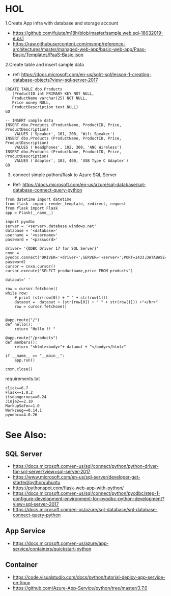 # HOL

1.Create App infra with database and storage account
* https://github.com/fujute/m18h/blob/master/sample.web.sql-18032019-e.ps1
* https://raw.githubusercontent.com/mspnp/reference-architectures/master/managed-web-app/basic-web-app/Paas-Basic/Templates/PaaS-Basic.json

2.Create table and insert sample data
* ref: https://docs.microsoft.com/en-us/sql/t-sql/lesson-1-creating-database-objects?view=sql-server-2017
```shell
CREATE TABLE dbo.Products  
   (ProductID int PRIMARY KEY NOT NULL,  
   ProductName varchar(25) NOT NULL,  
   Price money NULL,  
   ProductDescription text NULL)  
GO

-- INSERT sample data  
INSERT dbo.Products (ProductName, ProductID, Price, ProductDescription)  
    VALUES ('Speaker', 101, 200, 'Wifi Speaker')   
INSERT dbo.Products (ProductName, ProductID, Price, ProductDescription)  
    VALUES ('Headphones', 102, 300, 'ANC Wireless')   
INSERT dbo.Products (ProductName, ProductID, Price, ProductDescription)  
    VALUES ('Adapter', 103, 400, 'USB Type C Adapter')  
GO
```

3. connect simple python/flask to Azure SQL Server 
* Ref: https://docs.microsoft.com/en-us/azure/sql-database/sql-database-connect-query-python 
```shell
from datetime import datetime  
from flask  import render_template, redirect, request
from flask import Flask
app = Flask(__name__)

import pyodbc
server = '<server>.database.windows.net'
database = '<database>'
username = '<username>'
password = '<password>'

driver= '{ODBC Driver 17 for SQL Server}'
cnxn = pyodbc.connect('DRIVER='+driver+';SERVER='+server+';PORT=1433;DATABASE='+database+';UID='+username+';PWD='+ password)
cursor = cnxn.cursor()
cursor.execute("SELECT productname,price FROM products")

dataout=' '

row = cursor.fetchone()
while row:
    # print (str(row[0]) + " " + str(row[1]))
    dataout =  dataout + (str(row[0]) + " " + str(row[1])) +"</br>"
    row = cursor.fetchone()


@app.route("/")
def hello():
    return "Hello !! "

@app.route("/products")
def members():
    return "<html><body>"+ dataout + "</body></html>"

if __name__ == "__main__":
    app.run()

cnxn.close()  
```
requirements.txt
```shell
click==6.7
Flask==1.0.2
itsdangerous==0.24
Jinja2==2.10
MarkupSafe==1.0
Werkzeug==0.14.1
pyodbc==4.0.26
```
# See Also:
## SQL Server
* https://docs.microsoft.com/en-us/sql/connect/python/python-driver-for-sql-server?view=sql-server-2017
* https://www.microsoft.com/en-us/sql-server/developer-get-started/python/ubuntu
* https://pythonspot.com/flask-web-app-with-python/
* https://docs.microsoft.com/en-us/sql/connect/python/pyodbc/step-1-configure-development-environment-for-pyodbc-python-development?view=sql-server-2017
* https://docs.microsoft.com/en-us/azure/sql-database/sql-database-connect-query-python
## App Service
* https://docs.microsoft.com/en-us/azure/app-service/containers/quickstart-python
## Container
* https://code.visualstudio.com/docs/python/tutorial-deploy-app-service-on-linux
* https://github.com/Azure-App-Service/python/tree/master/3.7.0
